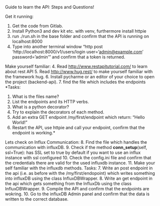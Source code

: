Guide to learn the API:
Steps and Questions!

Get it running:
1. Get the code from Gitlab.
2. Install Python3 and dev kit etc. with venv, furthermore install httpie
3. run ./run.sh in the base folder and confirm that the API is running on localhost:8000
4. Type into another terminal window “http post ‘http://localhost:8000/v1/users/login user=’admin@example.com’ password=’admin’” and confirm that a token is returned.

Make yourself familiar:
4. Read http://www.restapitutorial.com/ to learn about rest API
5. Read http://www.hug.rest/ to make yourself familiar with the framework hug.
6. Install pycharme or an editor of your choice to open the project (backend-api).
7. find the file which includes the endpoints
*Tasks: 
1. What is the files name?
2. List the endpoints and its HTTP verbs.
3. What is a python decorator?
4. Try to explain the decorators of each method.
5. Add an extra GET endpoint /my/first/endpoint which return: “Hello World!”
6. Restart the API, use httpie and call your endpoint, confirm that the endpoint is working.*

Lets check on Influx Communication:
8. Find the file which handles the communication with influxDB.
9. Check if the method __conn_setup__(self, ssl=True): has SSL set to true by default if you want to use an influx instance with ssl configured
10. Check the config.ini file and confirm that the credentials there are valid for the used influxdb instance.
11. Make your self familiar with the influxdb methods.
Tasks:
7. Write an post endpoint in the api (i.e. as before with the /my/first/endopoint) which writes something into influxDB using the class InfluxDBWrapper.
8. Write an get endpoint in the api which gets something from the InfluxDb  using the class InfluxDBWrapper.
9. Compile the API and confirm that the endpoints are wokring.
10. Go to the influxDB Admin panel and confirm that the data is written to the correct database. 

